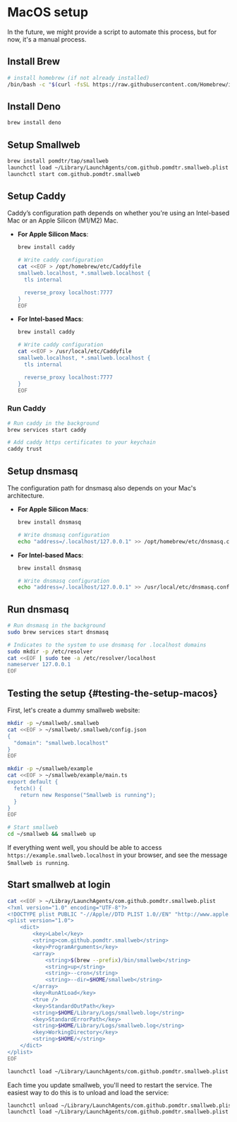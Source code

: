 # MacOS setup

In the future, we might provide a script to automate this process, but for now, it's a manual process.

## Install Brew

```sh
# install homebrew (if not already installed)
/bin/bash -c "$(curl -fsSL https://raw.githubusercontent.com/Homebrew/install/HEAD/install.sh)"
```

## Install Deno

```sh
brew install deno
```

## Setup Smallweb

```sh
brew install pomdtr/tap/smallweb
launchctl load ~/Library/LaunchAgents/com.github.pomdtr.smallweb.plist
launchctl start com.github.pomdtr.smallweb
```

## Setup Caddy

Caddy’s configuration path depends on whether you're using an Intel-based Mac or an Apple Silicon (M1/M2) Mac.

- **For Apple Silicon Macs**:

  ```sh
  brew install caddy

  # Write caddy configuration
  cat <<EOF > /opt/homebrew/etc/Caddyfile
  smallweb.localhost, *.smallweb.localhost {
    tls internal

    reverse_proxy localhost:7777
  }
  EOF
  ```

- **For Intel-based Macs**:

  ```sh
  brew install caddy

  # Write caddy configuration
  cat <<EOF > /usr/local/etc/Caddyfile
  smallweb.localhost, *.smallweb.localhost {
    tls internal

    reverse_proxy localhost:7777
  }
  EOF
  ```

### Run Caddy

```sh
# Run caddy in the background
brew services start caddy

# Add caddy https certificates to your keychain
caddy trust
```

## Setup dnsmasq

The configuration path for dnsmasq also depends on your Mac's architecture.

- **For Apple Silicon Macs**:

  ```sh
  brew install dnsmasq

  # Write dnsmasq configuration
  echo "address=/.localhost/127.0.0.1" >> /opt/homebrew/etc/dnsmasq.conf
  ```

- **For Intel-based Macs**:

  ```sh
  brew install dnsmasq

  # Write dnsmasq configuration
  echo "address=/.localhost/127.0.0.1" >> /usr/local/etc/dnsmasq.conf
  ```

## Run dnsmasq

```sh
# Run dnsmasq in the background
sudo brew services start dnsmasq

# Indicates to the system to use dnsmasq for .localhost domains
sudo mkdir -p /etc/resolver
cat <<EOF | sudo tee -a /etc/resolver/localhost
nameserver 127.0.0.1
EOF
```

## Testing the setup {#testing-the-setup-macos}

First, let's create a dummy smallweb website:

```sh
mkdir -p ~/smallweb/.smallweb
cat <<EOF > ~/smallweb/.smallweb/config.json
{
  "domain": "smallweb.localhost"
}
EOF

mkdir -p ~/smallweb/example
cat <<EOF > ~/smallweb/example/main.ts
export default {
  fetch() {
    return new Response("Smallweb is running");
  }
}
EOF

# Start smallweb
cd ~/smallweb && smallweb up
```

If everything went well, you should be able to access `https://example.smallweb.localhost` in your browser, and see the message `Smallweb is running`.

## Start smallweb at login

```sh
cat <<EOF > ~/Libray/LaunchAgents/com.github.pomdtr.smallweb.plist
<?xml version="1.0" encoding="UTF-8"?>
<!DOCTYPE plist PUBLIC "-//Apple//DTD PLIST 1.0//EN" "http://www.apple.com/DTDs/PropertyList-1.0.dtd">
<plist version="1.0">
    <dict>
        <key>Label</key>
        <string>com.github.pomdtr.smallweb</string>
        <key>ProgramArguments</key>
        <array>
            <string>$(brew --prefix)/bin/smallweb</string>
            <string>up</string>
            <string>--cron</string>
            <string>--dir=$HOME/smallweb</string>
        </array>
        <key>RunAtLoad</key>
        <true />
        <key>StandardOutPath</key>
        <string>$HOME/Library/Logs/smallweb.log</string>
        <key>StandardErrorPath</key>
        <string>$HOME/Library/Logs/smallweb.log</string>
        <key>WorkingDirectory</key>
        <string>$HOME/</string>
    </dict>
</plist>
EOF

launchctl load ~/Library/LaunchAgents/com.github.pomdtr.smallweb.plist
```

Each time you update smallweb, you'll need to restart the service. The easiest way to do this is to unload and load the service:

```sh
launchctl unload ~/Library/LaunchAgents/com.github.pomdtr.smallweb.plist
launchctl load ~/Library/LaunchAgents/com.github.pomdtr.smallweb.plist
```

